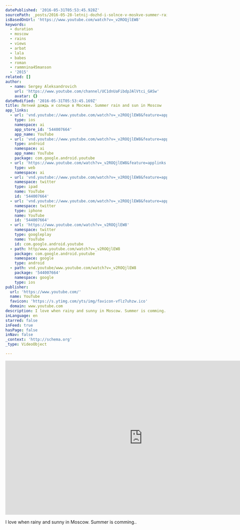 ```yaml
---
datePublished: '2016-05-31T05:53:45.928Z'
sourcePath: _posts/2016-05-28-letnij-dozhd-i-solnce-v-moskve-summer-rain-and-sun-in-mosco.md
isBasedOnUrl: 'https://www.youtube.com/watch?v=_v2ROQjlEW8'
keywords:
  - duration
  - moscow
  - rains
  - views
  - arbat
  - lala
  - babes
  - roman
  - rammnina45manson
  - '2015'
related: []
author:
  - name: Sergey Aleksandrovich
    url: 'https://www.youtube.com/channel/UC1dnUaFibdpJAlVtci_GASw'
    avatar: {}
dateModified: '2016-05-31T05:53:45.169Z'
title: Летний дождь и солнце в Москве. Summer rain and sun in Moscow
app_links:
  - url: 'vnd.youtube://www.youtube.com/watch?v=_v2ROQjlEW8&feature=applinks'
    type: ios
    namespace: ai
    app_store_id: '544007664'
    app_name: YouTube
  - url: 'vnd.youtube://www.youtube.com/watch?v=_v2ROQjlEW8&feature=applinks'
    type: android
    namespace: ai
    app_name: YouTube
    package: com.google.android.youtube
  - url: 'https://www.youtube.com/watch?v=_v2ROQjlEW8&feature=applinks'
    type: web
    namespace: ai
  - url: 'vnd.youtube://www.youtube.com/watch?v=_v2ROQjlEW8&feature=applinks'
    namespace: twitter
    type: ipad
    name: YouTube
    id: '544007664'
  - url: 'vnd.youtube://www.youtube.com/watch?v=_v2ROQjlEW8&feature=applinks'
    namespace: twitter
    type: iphone
    name: YouTube
    id: '544007664'
  - url: 'https://www.youtube.com/watch?v=_v2ROQjlEW8'
    namespace: twitter
    type: googleplay
    name: YouTube
    id: com.google.android.youtube
  - path: http/www.youtube.com/watch?v=_v2ROQjlEW8
    package: com.google.android.youtube
    namespace: google
    type: android
  - path: vnd.youtube/www.youtube.com/watch?v=_v2ROQjlEW8
    package: '544007664'
    namespace: google
    type: ios
publisher:
  url: 'https://www.youtube.com/'
  name: YouTube
  favicon: 'https://s.ytimg.com/yts/img/favicon-vflz7uhzw.ico'
  domain: www.youtube.com
description: I love when rainy and sunny in Moscow. Summer is comming..
inLanguage: en
starred: false
inFeed: true
hasPage: false
inNav: false
_context: 'http://schema.org'
_type: VideoObject

---
```

<iframe src="https://cdn.embedly.com/widgets/media.html?src=https%3A%2F%2Fwww.youtube.com%2Fembed%2F_v2ROQjlEW8%3Ffeature%3Doembed&amp;url=http%3A%2F%2Fwww.youtube.com%2Fwatch%3Fv%3D_v2ROQjlEW8&amp;image=https%3A%2F%2Fi.ytimg.com%2Fvi%2F_v2ROQjlEW8%2Fhqdefault.jpg&amp;key=b7d04c9b404c499eba89ee7072e1c4f7&amp;type=text%2Fhtml&amp;schema=youtube" width="854" height="480" scrolling="no" frameborder="0" allowfullscreen="" style=""></iframe>

I love when rainy and sunny in Moscow. Summer is comming..